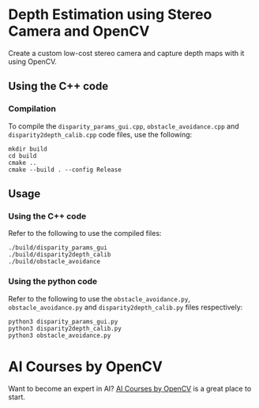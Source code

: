 # Depth Estimation using Stereo Camera and OpenCV

Create a custom low-cost stereo camera and capture depth maps with it using OpenCV.

## Using the C++ code
### Compilation
To compile the `disparity_params_gui.cpp`, `obstacle_avoidance.cpp` and `disparity2depth_calib.cpp` code files, use the following:
```shell
mkdir build
cd build
cmake ..
cmake --build . --config Release
```
## Usage

### Using the C++ code

Refer to the following to use the compiled files:

```shell
./build/disparity_params_gui
./build/disparity2depth_calib
./build/obstacle_avoidance
```

### Using the python code

Refer to the following to use the `obstacle_avoidance.py`, `obstacle_avoidance.py` and `disparity2depth_calib.py` files respectively:

```shell
python3 disparity_params_gui.py
python3 disparity2depth_calib.py
python3 obstacle_avoidance.py
```

# AI Courses by OpenCV

Want to become an expert in AI? [AI Courses by OpenCV](https://opencv.org/courses/) is a great place to start. 
